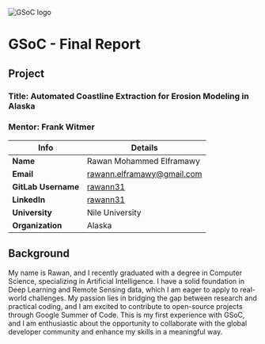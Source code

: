 ![GSoC logo](https://developers.google.com/open-source/gsoc/resources/downloads/GSoC-logo-horizontal.svg)

# GSoC - Final Report

## Project
### **Title:** Automated Coastline Extraction for Erosion Modeling in Alaska  
### **Mentor:** Frank Witmer

| Info             | Details                                  |
|------------------|------------------------------------------|
| **Name**         | Rawan Mohammed Elframawy                 |
| **Email**        | [rawann.elframawy@gmail.com](mailto:rawann.elframawy@gmail.com) |
| **GitLab Username** | [rawann31](https://gitlab.com/rawann31) |
| **LinkedIn**     | [rawann31](https://www.linkedin.com/in/rawann31) |
| **University**   | Nile University                          |
| **Organization** | Alaska                                   |

## Background
My name is Rawan, and I recently graduated with a degree in Computer Science, specializing in Artificial Intelligence. I have a solid foundation in Deep Learning and Remote Sensing data, which I am eager to apply to real-world challenges. My passion lies in bridging the gap between research and practical coding, and I am excited to contribute to open-source projects through Google Summer of Code. This is my first experience with GSoC, and I am enthusiastic about the opportunity to collaborate with the global developer community and enhance my skills in a meaningful way.
